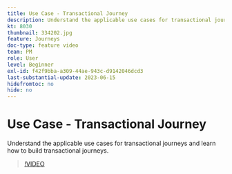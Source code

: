 ```yaml
---
title: Use Case - Transactional Journey
description: Understand the applicable use cases for transactional journeys and learn how to build transactional journeys.
kt: 8030
thumbnail: 334202.jpg
feature: Journeys
doc-type: feature video
team: PM
role: User
level: Beginner
exl-id: f42f9bba-a309-44ae-943c-d9142046dcd3
last-substantial-update: 2023-06-15
hidefromtoc: no
hide: no
---
```

# Use Case - Transactional Journey 

Understand the applicable use cases for transactional journeys and learn how to build transactional journeys.

>[!VIDEO](https://video.tv.adobe.com/v/334202?quality=12&learn=on)
